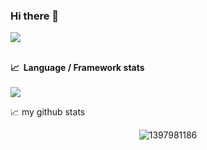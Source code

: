 ### Hi there 👋
</a>

![](https://visitor-badge.glitch.me/badge?page_id=1397981186.1397981186)

<br />


  <summary><b>📈&nbsp;&nbsp;Language&nbsp;/&nbsp;Framework stats</b></summary>
  <br/>
  <a href='https://profile.codersrank.io/user/gautamkrishnar/'>
  <img src='http://cr-skills-chart-widget.azurewebsites.net/api/api?username=gautamkrishnar&padding=30&skills=angular,batchfile,c,C%23,coffeescript,dart,go,html,json,java,javascript,less,mysql,php,pandas,perl,python,reactjs,scss,shell,svelte,swift,typescript,vue'>
  </a>














📈 my github stats
<p align="center"> <img src="https://github-readme-stats.vercel.app/api?username=1397981186&show_icons=true" alt="1397981186" />

